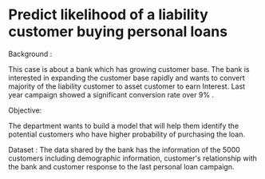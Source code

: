 # Predict likelihood of a liability customer buying personal loans

Background :

This case is about a bank which has growing customer base. The bank is interested in expanding the customer base rapidly
and wants to convert majority of the liability customer to asset customer to earn Interest.
Last year campaign showed a significant conversion rate over 9% .

Objective:

The department wants to build a model that will help them identify the potential customers who have higher probability of purchasing the loan.

Dataset :
The data shared by the bank has the information of the 5000 customers including demographic information, 
customer's relationship with the bank and customer response to the last personal loan campaign.
